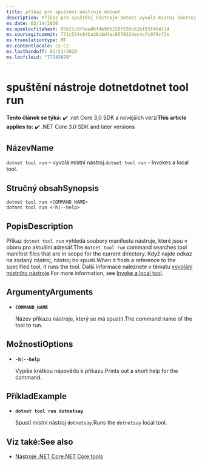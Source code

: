 ```yaml
---
title: příkaz pro spuštění nástroje dotnet
description: Příkaz pro spuštění nástroje dotnet vyvolá místní nástroj.
ms.date: 02/14/2020
ms.openlocfilehash: 05b21c0f5ea86f4b99b220f556c61bf83f464114
ms.sourcegitcommit: 771c554c84ba38cbd4ac0578324ec4cfc979cf2e
ms.translationtype: MT
ms.contentlocale: cs-CZ
ms.lasthandoff: 02/21/2020
ms.locfileid: "77543878"
---
```

# <a name="dotnet-tool-run"></a><span data-ttu-id="d6167-103">spuštění nástroje dotnet</span><span class="sxs-lookup"><span data-stu-id="d6167-103">dotnet tool run</span></span>

<span data-ttu-id="d6167-104">**Tento článek se týká:** ✔️ .net Core 3,0 SDK a novějších verzí</span><span class="sxs-lookup"><span data-stu-id="d6167-104">**This article applies to:** ✔️ .NET Core 3.0 SDK and later versions</span></span>

## <a name="name"></a><span data-ttu-id="d6167-105">Název</span><span class="sxs-lookup"><span data-stu-id="d6167-105">Name</span></span>

<span data-ttu-id="d6167-106">`dotnet tool run` – vyvolá místní nástroj.</span><span class="sxs-lookup"><span data-stu-id="d6167-106">`dotnet tool run` - Invokes a local tool.</span></span>

## <a name="synopsis"></a><span data-ttu-id="d6167-107">Stručný obsah</span><span class="sxs-lookup"><span data-stu-id="d6167-107">Synopsis</span></span>

```dotnetcli
dotnet tool run <COMMAND NAME> 
dotnet tool run <-h|--help>
```

## <a name="description"></a><span data-ttu-id="d6167-108">Popis</span><span class="sxs-lookup"><span data-stu-id="d6167-108">Description</span></span>

<span data-ttu-id="d6167-109">Příkaz `dotnet tool run` vyhledá soubory manifestu nástroje, které jsou v oboru pro aktuální adresář.</span><span class="sxs-lookup"><span data-stu-id="d6167-109">The `dotnet tool run` command searches tool manifest files that are in scope for the current directory.</span></span> <span data-ttu-id="d6167-110">Když najde odkaz na zadaný nástroj, nástroj ho spustí.</span><span class="sxs-lookup"><span data-stu-id="d6167-110">When it finds a reference to the specified tool, it runs the tool.</span></span> <span data-ttu-id="d6167-111">Další informace naleznete v tématu [vyvolání místního nástroje](global-tools.md#invoke-a-local-tool).</span><span class="sxs-lookup"><span data-stu-id="d6167-111">For more information, see [Invoke a local tool](global-tools.md#invoke-a-local-tool).</span></span>

## <a name="arguments"></a><span data-ttu-id="d6167-112">Argumenty</span><span class="sxs-lookup"><span data-stu-id="d6167-112">Arguments</span></span>

- **`COMMAND_NAME`**

  <span data-ttu-id="d6167-113">Název příkazu nástroje, který se má spustit.</span><span class="sxs-lookup"><span data-stu-id="d6167-113">The command name of the tool to run.</span></span>

## <a name="options"></a><span data-ttu-id="d6167-114">Možnosti</span><span class="sxs-lookup"><span data-stu-id="d6167-114">Options</span></span>

- **`-h|--help`**

  <span data-ttu-id="d6167-115">Vypíše krátkou nápovědu k příkazu.</span><span class="sxs-lookup"><span data-stu-id="d6167-115">Prints out a short help for the command.</span></span>

## <a name="example"></a><span data-ttu-id="d6167-116">Příklad</span><span class="sxs-lookup"><span data-stu-id="d6167-116">Example</span></span>

- **`dotnet tool run dotnetsay`**

  <span data-ttu-id="d6167-117">Spustí místní nástroj `dotnetsay`.</span><span class="sxs-lookup"><span data-stu-id="d6167-117">Runs the `dotnetsay` local tool.</span></span>

## <a name="see-also"></a><span data-ttu-id="d6167-118">Viz také:</span><span class="sxs-lookup"><span data-stu-id="d6167-118">See also</span></span>

- [<span data-ttu-id="d6167-119">Nástroje .NET Core</span><span class="sxs-lookup"><span data-stu-id="d6167-119">.NET Core tools</span></span>](global-tools.md)
